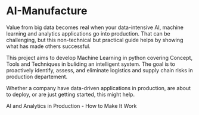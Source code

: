 # AI-Manufacture

Value from big data becomes real when your data-intensive AI, machine learning and analytics applications go into production. That can be challenging, but this non-technical but practical guide helps by showing what has made others successful.

This project aims to develop Machine Learning in python covering Concept, Tools and Techniques in buliding an intelligent system.
The goal is to proactively identify, assess, and eliminate logistics and supply chain risks in production departement.

Whether a company have data-driven applications in production, are about to deploy, or are just getting started, this might help.

AI and Analytics in Production -
How to Make It Work
